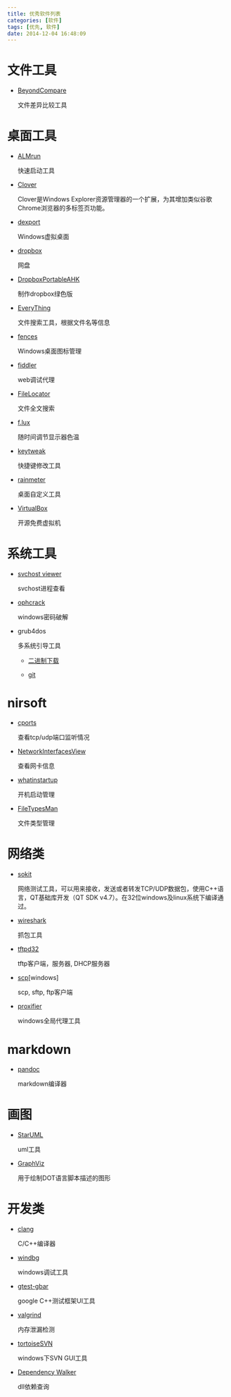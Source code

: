 ```yaml
---
title: 优秀软件列表
categories: [软件]
tags: [优先, 软件]
date: 2014-12-04 16:48:09
---
```


# 文件工具

-   [BeyondCompare](http://www.scootersoftware.com/)

    文件差异比较工具


# 桌面工具

-   [ALMrun](https://github.com/chenall/ALMRun/)

    快速启动工具

-   [Clover](http://cn.ejie.me/)

    Clover是Windows Explorer资源管理器的一个扩展，为其增加类似谷歌Chrome浏览器的多标签页功能。

-   [dexport](http://dexpot.de/)

    Windows虚拟桌面

-   [dropbox](https://www.dropbox.com)

    网盘

-   [DropboxPortableAHK](http://nionsoftware.com/dbpahk/)

    制作dropbox绿色版

-   [EveryThing](https://www.mythicsoft.com/filelocatorpro)

    文件搜索工具，根据文件名等信息

-   [fences](http://www.stardock.com/products/fences/)

    Windows桌面图标管理

-   [fiddler](http://www.telerik.com/fiddler)

    web调试代理

-   [FileLocator](https://www.mythicsoft.com/filelocatorpro)

    文件全文搜索


-   [f.lux](https://justgetflux.com/)

    随时间调节显示器色温

-   [keytweak]()

    快捷键修改工具

-   [rainmeter](http://rainmeter.net/)

    桌面自定义工具

-   [VirtualBox](https://www.virtualbox.org/)

    开源免费虚拟机

# 系统工具

-   [svchost viewer](http://svchostviewer.codeplex.com/)

    svchost进程查看

-   [ophcrack](http://sourceforge.net/projects/ophcrack/)

    windows密码破解

-   grub4dos

    多系统引导工具

    -   [二进制下载](http://grub4dos.chenall.net/)

    -   [git](http://grub4dos.chenall.net/)

# nirsoft

-   [cports](http://www.nirsoft.net/utils/cports.html)

    查看tcp/udp端口监听情况

-   [NetworkInterfacesView ](http://www.nirsoft.net/utils/network_interfaces.html)

    查看网卡信息

-   [whatinstartup](http://www.nirsoft.net/utils/what_run_in_startup.html)

    开机启动管理

-   [FileTypesMan](http://www.nirsoft.net/utils/file_types_manager.html)

    文件类型管理

# 网络类

-   [sokit](https://code.google.com/p/sokit/)

    网络测试工具，可以用来接收，发送或者转发TCP/UDP数据包，使用C++语言，QT基础库开发（QT SDK v4.7）。在32位windows及linux系统下编译通过。

-   [wireshark](https://www.wireshark.org/)

    抓包工具

-   [tftpd32](http://tftpd32.jounin.net/)

    tftp客户端，服务器, DHCP服务器

-   [scp](http://winscp.net/eng/index.php)[windows]

    scp, sftp, ftp客户端

-   [proxifier](https://www.proxifier.com/)

    windows全局代理工具

# markdown

-   [pandoc](http://johnmacfarlane.net/pandoc/)

    markdown编译器

# 画图

-   [StarUML](http://staruml.io/)

    uml工具

-   [GraphViz](http://www.graphviz.org/)

    用于绘制DOT语言脚本描述的图形

# 开发类

-   [clang](http://clang.llvm.org/)

    C/C++编译器

-   [windbg](http://www.windbg.org/)

    windows调试工具

-   [gtest-gbar](https://code.google.com/p/gtest-gbar/)

    google C++测试框架UI工具

-   [valgrind](http://www.valgrind.org/)

    内存泄漏检测

-   [tortoiseSVN](http://tortoisesvn.net/downloads.zh.html)

    windows下SVN GUI工具

-   [Dependency Walker](http://www.dependencywalker.com/)

    dll依赖查询
